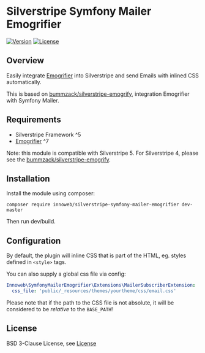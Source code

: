 # Silverstripe Symfony Mailer Emogrifier

[![Version](http://img.shields.io/packagist/v/innoweb/silverstripe-symfony-mailer-emogrifier.svg?style=flat-square)](https://packagist.org/packages/innoweb/silverstripe-symfony-mailer-emogrifier)
[![License](http://img.shields.io/packagist/l/innoweb/silverstripe-symfony-mailer-emogrifier.svg?style=flat-square)](license.md)

## Overview

Easily integrate [Emogrifier](https://github.com/MyIntervals/emogrifier) into Silverstripe and send Emails with inlined CSS automatically.

This is based on [bummzack/silverstripe-emogrify](https://github.com/bummzack/silverstripe-emogrify), integration Emogrifier with Symfony Mailer.

## Requirements

* Silverstripe Framework ^5
* [Emogrifier](https://github.com/MyIntervals/emogrifier) ^7
  
Note: this module is compatible with Silverstripe 5. For Silverstripe 4, please see the [bummzack/silverstripe-emogrify](https://github.com/bummzack/silverstripe-emogrify).

## Installation

Install the module using composer:
```
composer require innoweb/silverstripe-symfony-mailer-emogrifier dev-master
```
Then run dev/build.

## Configuration

By default, the plugin will inline CSS that is part of the HTML, eg. styles defined in `<style>` tags.

You can also supply a global css file via config:

```yml
Innoweb\SymfonyMailerEmogrifier\Extensions\MailerSubscriberExtension:
  css_file: 'public/_resources/themes/yourtheme/css/email.css'
```

Please note that if the path to the CSS file is not absolute, it will be considered to be *relative* to the `BASE_PATH`!

## License

BSD 3-Clause License, see [License](license.md)
